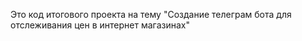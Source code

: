 Это код итогового проекта на тему "Создание телеграм бота для отслеживания цен в интернет магазинах"
